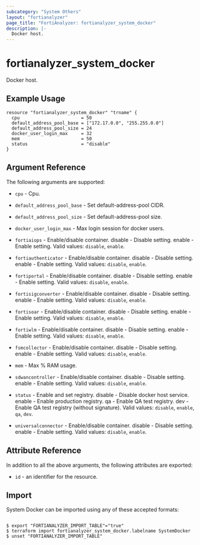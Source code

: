```yaml
---
subcategory: "System Others"
layout: "fortianalyzer"
page_title: "FortiAnalyzer: fortianalyzer_system_docker"
description: |-
  Docker host.
---
```


# fortianalyzer_system_docker
Docker host.

## Example Usage

```hcl
resource "fortianalyzer_system_docker" "trname" {
  cpu                       = 50
  default_address_pool_base = ["172.17.0.0", "255.255.0.0"]
  default_address_pool_size = 24
  docker_user_login_max     = 32
  mem                       = 50
  status                    = "disable"
}
```

## Argument Reference


The following arguments are supported:


* `cpu` - Cpu.
* `default_address_pool_base` - Set default-address-pool CIDR.
* `default_address_pool_size` - Set default-address-pool size.
* `docker_user_login_max` - Max login session for docker users.
* `fortiaiops` - Enable/disable container. disable - Disable setting. enable - Enable setting. Valid values: `disable`, `enable`.

* `fortiauthenticator` - Enable/disable container. disable - Disable setting. enable - Enable setting. Valid values: `disable`, `enable`.

* `fortiportal` - Enable/disable container. disable - Disable setting. enable - Enable setting. Valid values: `disable`, `enable`.

* `fortisigconverter` - Enable/disable container. disable - Disable setting. enable - Enable setting. Valid values: `disable`, `enable`.

* `fortisoar` - Enable/disable container. disable - Disable setting. enable - Enable setting. Valid values: `disable`, `enable`.

* `fortiwlm` - Enable/disable container. disable - Disable setting. enable - Enable setting. Valid values: `disable`, `enable`.

* `fsmcollector` - Enable/disable container. disable - Disable setting. enable - Enable setting. Valid values: `disable`, `enable`.

* `mem` - Max % RAM usage.
* `sdwancontroller` - Enable/disable container. disable - Disable setting. enable - Enable setting. Valid values: `disable`, `enable`.

* `status` - Enable and set registry. disable - Disable docker host service. enable - Enable production registry. qa - Enable QA test registry. dev - Enable QA test registry (without signature). Valid values: `disable`, `enable`, `qa`, `dev`.

* `universalconnector` - Enable/disable container. disable - Disable setting. enable - Enable setting. Valid values: `disable`, `enable`.



## Attribute Reference

In addition to all the above arguments, the following attributes are exported:
* `id` - an identifier for the resource.

## Import

System Docker can be imported using any of these accepted formats:
```

$ export "FORTIANALYZER_IMPORT_TABLE"="true"
$ terraform import fortianalyzer_system_docker.labelname SystemDocker
$ unset "FORTIANALYZER_IMPORT_TABLE"
```

